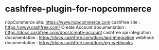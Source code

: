 # cashfree-plugin-for-nopcommerce
nopCommerce site: https://www.nopcommerce.com
cashfree site : https://www.cashfree.com/
Create Account documentation : https://docs.cashfree.com/docs/create-account
cashfree api integration documentation : https://docs.cashfree.com/docs/api-integration
webhook documentation : https://docs.cashfree.com/docs/pg-webhooks